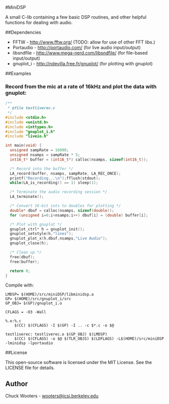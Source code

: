 #MiniDSP

A small C-lib containing a few basic DSP routines, and other helpful functions for dealing with audio.

##Dependencies

* FFTW - http://www.fftw.org/ (TODO: allow for use of other FFT libs.)
* Portaudio - http://portaudio.com/ (for live audio input/output)
* libsndfile - http://www.mega-nerd.com/libsndfile/ (for file-based input/output)
* gnuplot_i - http://ndevilla.free.fr/gnuplot/ (for plotting with gnuplot)

##Examples
### Record from the mic at a rate of 16kHz and plot the data with gnuplot:

```c
/**
 * @file testliverec.c
 */ 
#include <stdio.h>
#include <unistd.h>
#include <inttypes.h>
#include "gnuplot_i.h"
#include "liveio.h"

int main(void) {
  unsigned sampRate = 16000;
  unsigned nsamps = sampRate * 5;
  int16_t* buffer = (int16_t*) calloc(nsamps, sizeof(int16_t));

  /* Record into the buffer */  
  LA_record(buffer, nsamps, sampRate, LA_REC_ONCE); 
  printf("Recording...\n");fflush(stdout);
  while(LA_is_recording() == 1) sleep(1);

  /* Terminate the audio recording session */
  LA_terminate();

  /* Convert 16-bit ints to doubles for plotting */
  double* dbuf = calloc(nsamps, sizeof(double));
  for (unsigned i=0;i<nsamps;i++) dbuf[i] = (double) buffer[i];

  /* Plot with gnuplot */
  gnuplot_ctrl* h = gnuplot_init();
  gnuplot_setstyle(h,"lines");
  gnuplot_plot_x(h,dbuf,nsamps,"Live Audio");
  gnuplot_close(h);

  /* Clean up */
  free(dbuf);
  free(buffer);

  return 0;
}
```

Compile with:

```make
LMDSP= $(HOME)/src/miniDSP/libminidsp.a
GP= $(HOME)/src/gnuplot_i/src
GP_OBJ= $(GP)/gnuplot_i.o

CFLAGS = -O3 -Wall

%.o:%.c
	$(CC) $(CFLAGS) -I $(GP) -I .. -c $*.c -o $@ 

testliverec: testliverec.o $(GP_OBJ) $(LMDSP)
	$(CC) $(CFLAGS) -o $@ $(TLR_OBJS) $(LDFLAGS) -L$(HOME)/src/miniDSP -lminidsp -lportaudio

```


##License

This open-source software is licensed under the MIT License. See the
LICENSE file for details.

## Author
Chuck Wooters - <wooters@icsi.berkeley.edu>
